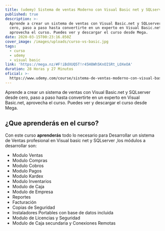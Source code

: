 ```yaml
---
title: (udemy) Sistema de ventas Moderno con Visual Basic net y SQLserver
published: true
description: >-
  Aprende a crear un sistema de ventas con Visual Basic.net y SQLserver desde
  cero, paso a paso hasta convertirte en un experto en Visual Basic.net,
  aprovecha el curso. Puedes ver y descargar el curso desde Mega.
date: 2020-03-15T00:23:16.850Z
cover_image: /images/uploads/curso-vs-basic.jpg
tags:
  - curso
  - udemy
  - visual basic
link: 'https://mega.nz/#F!iBdXUQ5T!r45H8Wh5KnOISRt_LOXeOA'
duration: 28 Horas y 27 Minutos
oficial: >-
  https://www.udemy.com/course/sistema-de-ventas-moderno-con-visual-basic-net-y-sqlserver/
---
```

Aprende a crear un sistema de ventas con Visual Basic.net y SQLserver desde cero, paso a paso hasta convertirte en un experto en Visual Basic.net, aprovecha el curso. Puedes ver y descargar el curso desde Mega.

## ¿Que aprenderás en el curso?

Con este curso **aprenderás** todo lo necesario para Desarrollar un sistema de Ventas profesional en Visual basic net y SQLserver ,los módulos a desarrollar son:

* Modulo Ventas
* Modulo Compras
* Modulo Cobros
* Modulo Pagos
* Modulo Kardex
* Modulo Inventarios
* Modulo de Caja
* Modulo de Empresa
* Reportes
* Facturación
* Copias de Seguridad
* Instaladores Portables con base de datos incluida
* Modulo de Licencias y Seguridad
* Modulo de Caja secundaria y Conexiones Remotas